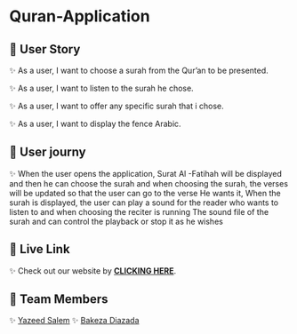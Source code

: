 # Quran-Application

## 📍 User Story

✨ As a user, I want to choose a surah from the Qur’an to be presented.

✨ As a user, I want to listen to the surah he chose.

✨ As a user, I want to offer any specific surah that i chose.

✨ As a user, I want to display the fence Arabic.

## 📍 User journy

✨ When the user opens the application, Surat Al -Fatihah will be displayed and then he can choose the surah and when choosing the surah, the verses will be updated so that the user can go to the verse
He wants it, When the surah is displayed, the user can play a sound for the reader who wants to listen to and when choosing the reciter is running
The sound file of the surah and can control the playback or stop it as he wishes

## 📍 Live Link

✨ Check out our website by [**CLICKING HERE**](https://ca-g12.github.io/Quran-Application/).

## 📍 Team Members

✨ [Yazeed Salem](https://github.com/ysalem-dev-89)
✨ [Bakeza Diazada](https://github.com/Bakeza)
